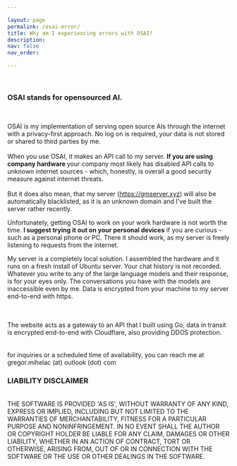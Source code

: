 ```yaml
---

layout: page
permalink: /osai-error/
title: Why am I experiencing errors with OSAI?
description:
nav: false
nav_order: 

---
```

<br>


### OSAI stands for opensourced AI.<br>

<br>

OSAI is my implementation of serving open source AIs through the internet with a privacy-first approach. No log on is required, your data is not stored or shared to third parties by me. 
<br>
<br>
When you use OSAI, it makes an API call to my server. <b> If you are using company hardware </b> your company most likely has disabled API calls to unknown internet sources - which, honestly, is overall a good security measure against internet threats.
<br>
<br>
But it does also mean, that my server (https://gmserver.xyz) will also be automatically blacklisted, as it is an unknown domain and I've built the server rather recently.

Unfortunately, getting OSAI to work on your work hardware is not worth the time. <b>I suggest trying it out on your personal devices</b> if you are curious - such as a personal phone or PC. There it should  work, as my server is freely listening to requests from the internet.

My server is a completely local solution. I assembled the hardware and it runs on a fresh install of Ubuntu server. Your chat history is not recorded. Whatever you write to any of the large language models and their response, is for your eyes only.
The conversations you have with the models are inaccessible even by me. Data is encrypted from your machine to my server end-to-end with https.

<br>
<br>
The website acts as a gateway to an API that I built using Go, data in transit is encrypted end-to-end with Cloudflare, also providing DDOS protection. <br>
<br>

<br>
for inquiries or a scheduled time of availability, you can reach me at gregor.mihelac (at) outlook (dot) com


### LIABILITY DISCLAIMER<br>
<br>
THE SOFTWARE IS PROVIDED 'AS IS', WITHOUT WARRANTY OF ANY KIND, EXPRESS OR
IMPLIED, INCLUDING BUT NOT LIMITED TO THE WARRANTIES OF MERCHANTABILITY,
FITNESS FOR A PARTICULAR PURPOSE AND NONINFRINGEMENT. IN NO EVENT SHALL THE
AUTHOR OR COPYRIGHT HOLDER BE LIABLE FOR ANY CLAIM, DAMAGES OR OTHER
LIABILITY, WHETHER IN AN ACTION OF CONTRACT, TORT OR OTHERWISE, ARISING FROM,
OUT OF OR IN CONNECTION WITH THE SOFTWARE OR THE USE OR OTHER DEALINGS IN THE SOFTWARE.<br>